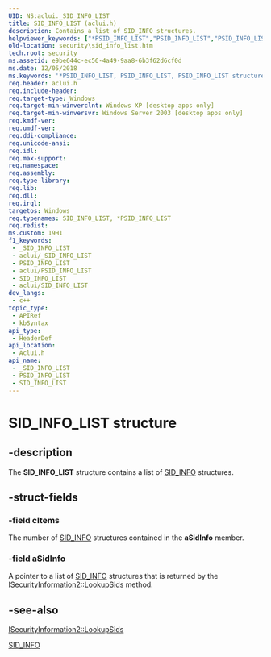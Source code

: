 ```yaml
---
UID: NS:aclui._SID_INFO_LIST
title: SID_INFO_LIST (aclui.h)
description: Contains a list of SID_INFO structures.
helpviewer_keywords: ["*PSID_INFO_LIST","PSID_INFO_LIST","PSID_INFO_LIST structure pointer [Security]","SID_INFO_LIST","SID_INFO_LIST structure [Security]","_win32_sid_info_list_str","aclui/PSID_INFO_LIST","aclui/SID_INFO_LIST","security.sid_info_list"]
old-location: security\sid_info_list.htm
tech.root: security
ms.assetid: e9be644c-ec56-4a49-9aa8-6b3f62d6cf0d
ms.date: 12/05/2018
ms.keywords: '*PSID_INFO_LIST, PSID_INFO_LIST, PSID_INFO_LIST structure pointer [Security], SID_INFO_LIST, SID_INFO_LIST structure [Security], _win32_sid_info_list_str, aclui/PSID_INFO_LIST, aclui/SID_INFO_LIST, security.sid_info_list'
req.header: aclui.h
req.include-header: 
req.target-type: Windows
req.target-min-winverclnt: Windows XP [desktop apps only]
req.target-min-winversvr: Windows Server 2003 [desktop apps only]
req.kmdf-ver: 
req.umdf-ver: 
req.ddi-compliance: 
req.unicode-ansi: 
req.idl: 
req.max-support: 
req.namespace: 
req.assembly: 
req.type-library: 
req.lib: 
req.dll: 
req.irql: 
targetos: Windows
req.typenames: SID_INFO_LIST, *PSID_INFO_LIST
req.redist: 
ms.custom: 19H1
f1_keywords:
 - _SID_INFO_LIST
 - aclui/_SID_INFO_LIST
 - PSID_INFO_LIST
 - aclui/PSID_INFO_LIST
 - SID_INFO_LIST
 - aclui/SID_INFO_LIST
dev_langs:
 - c++
topic_type:
 - APIRef
 - kbSyntax
api_type:
 - HeaderDef
api_location:
 - Aclui.h
api_name:
 - _SID_INFO_LIST
 - PSID_INFO_LIST
 - SID_INFO_LIST
---
```


# SID_INFO_LIST structure


## -description

The <b>SID_INFO_LIST</b> structure contains a list of 
<a href="/windows/desktop/api/aclui/ns-aclui-sid_info">SID_INFO</a> structures.

## -struct-fields

### -field cItems

The number of 
<a href="/windows/desktop/api/aclui/ns-aclui-sid_info">SID_INFO</a> structures contained in the <b>aSidInfo</b> member.

### -field aSidInfo

A pointer to a list of <a href="/windows/desktop/api/aclui/ns-aclui-sid_info">SID_INFO</a> structures that is returned by the 
<a href="/windows/desktop/api/aclui/nf-aclui-isecurityinformation2-lookupsids">ISecurityInformation2::LookupSids</a> method.

## -see-also

<a href="/windows/desktop/api/aclui/nf-aclui-isecurityinformation2-lookupsids">ISecurityInformation2::LookupSids</a>



<a href="/windows/desktop/api/aclui/ns-aclui-sid_info">SID_INFO</a>


